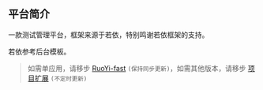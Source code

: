 ## 平台简介
一款测试管理平台，框架来源于若依，特别鸣谢若依框架的支持。

若依参考后台模板。
> 如需单应用，请移步 [RuoYi-fast](https://gitee.com/y_project/RuoYi-fast)  `(保持同步更新)`，如需其他版本，请移步 [项目扩展](http://doc.ruoyi.vip/#/standard/xmkz)  `(不定时更新)`
